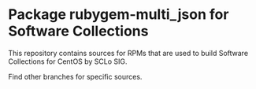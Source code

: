 # Package rubygem-multi_json for Software Collections

This repository contains sources for RPMs that are used
to build Software Collections for CentOS by SCLo SIG.

Find other branches for specific sources.
